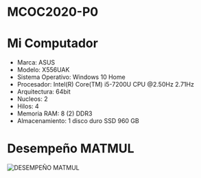 # MCOC2020-P0

# Mi Computador
* Marca: ASUS
* Modelo: X556UAK
* Sistema Operativo: Windows 10 Home
* Procesador: Intel(R) Core(TM) i5-7200U CPU @2.50Hz 2.71Hz
* Arquitectura: 64bit
* Nucleos: 2
* Hilos: 4
* Memoria RAM: 8 (2) DDR3 
* Almacenamiento: 1 disco duro SSD 960 GB

# Desempeño MATMUL
![DESEMPEÑO MATMUL](https://user-images.githubusercontent.com/69157203/89699418-c2cc2500-d8f4-11ea-8b92-b13d88f78c10.png)


